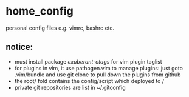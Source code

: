 home\_config
===========

personal config files e.g. vimrc, bashrc etc.

## notice:
- must install package *exuberant-ctags* for vim plugin taglist
- for plugins in vim, it use pathogen.vim to manage plugins: just goto .vim/bundle and use git clone to pull down the plugins from github
- the root/ fold contains the config/script which deployed to /
- private git repositories are list in ~/.gitconfig
